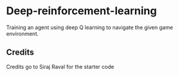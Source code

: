 # Deep-reinforcement-learning

Training an agent using deep Q learning to navigate the given game environment.

## Credits 

Credits go to Siraj Raval for the starter code
